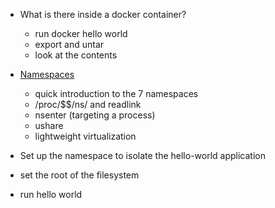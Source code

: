 
- What is there inside a docker container?
  - run docker hello world
  - export and untar
  - look at the contents

- [Namespaces](https://www.youtube.com/watch?v=0kJPa-1FuoI)
    - quick introduction to the 7 namespaces
    - /proc/$$/ns/ and readlink
    - nsenter (targeting a process)
    - ushare
    - lightweight virtualization
    
- Set up the namespace to isolate the hello-world application

- set the root of the filesystem

- run hello world
